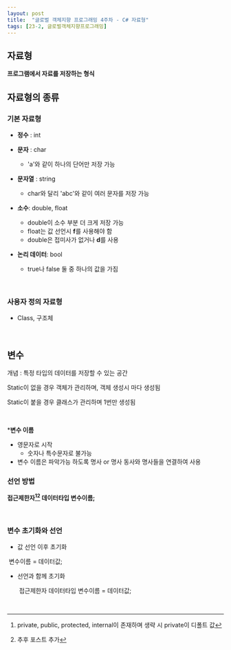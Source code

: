 ```yaml
---
layout: post
title:  "글로벌 객체지향 프로그래밍 4주차 - C# 자료형"
tags: [23-2, 글로벌객체지향프로그래밍]
---
```




## 자료형

**프로그램에서 자료를 저장하는 형식**

## 자료형의 종류

### 기본 자료형

* **정수** : int

* **문자** : char
  - 'a'와 같이 하나의 단어만 저장 가능

* **문자열** : string
  - char와 달리 'abc'와 같이 여러 문자를 저장 가능

* **소수**: double, float
  - double이 소수 부분 더 크게 저장 가능
  - float는 값 선언시 **f**를 사용해야 함
  - double은 접미사가 없거나 **d**를 사용
* **논리 데이터**: bool
  - true나 false 둘 중 하나의 값을 가짐

<br/>

### 사용자 정의 자료형

- Class,  구조체

  <br/>



## 변수

개념 : 특정 타입의 데이터를 저장할 수 있는 공간

Static이 없을 경우 객체가 관리하며, 객체 생성시 마다 생성됨

Static이 붙을 경우 클래스가 관리하며 1번만 생성됨

<br/>

***변수 이름**

* 영문자로 시작 <br/>
  	* 숫자나 특수문자로 불가능
* 변수 이름은 파악가능 하도록 명사 or 명사 동사와 명사들을 연결하여 사용



### 선언 방법

**접근제한자[^1][^2] 데이터타입 변수이름;**

<br/>

### 변수 초기화와 선언

- 값 선언 이후 초기화

​		변수이름 = 데이터값;

- 선언과 함께 초기화

  ​	접근제한자 데이터타입 변수이름 = 데이터값;

​	



[^1]: private, public, protected, internal이 존재하며 생략 시 private이 디폴트 값
[^2]: 추후 포스트 추가

